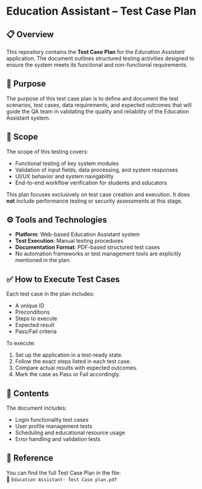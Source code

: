 # Education Assistant – Test Case Plan

## 📋 Overview

This repository contains the **Test Case Plan** for the _Education Assistant_ application. The document outlines structured testing activities designed to ensure the system meets its functional and non-functional requirements.

## 🎯 Purpose

The purpose of this test case plan is to define and document the test scenarios, test cases, data requirements, and expected outcomes that will guide the QA team in validating the quality and reliability of the Education Assistant system.

## 📌 Scope

The scope of this testing covers:
- Functional testing of key system modules
- Validation of input fields, data processing, and system responses
- UI/UX behavior and system navigability
- End-to-end workflow verification for students and educators

This plan focuses exclusively on test case creation and execution. It does **not** include performance testing or security assessments at this stage.

## ⚙️ Tools and Technologies

- **Platform**: Web-based Education Assistant system
- **Test Execution**: Manual testing procedures
- **Documentation Format**: PDF-based structured test cases
- No automation frameworks or test management tools are explicitly mentioned in the plan.

## ✅ How to Execute Test Cases

Each test case in the plan includes:
- A unique ID
- Preconditions
- Steps to execute
- Expected result
- Pass/Fail criteria

To execute:
1. Set up the application in a test-ready state.
2. Follow the exact steps listed in each test case.
3. Compare actual results with expected outcomes.
4. Mark the case as Pass or Fail accordingly.

## 📁 Contents

The document includes:
- Login functionality test cases
- User profile management tests
- Scheduling and educational resource usage
- Error handling and validation tests

## 📄 Reference

You can find the full Test Case Plan in the file:  
📂 `Education Assistant- Test Case plan.pdf`
